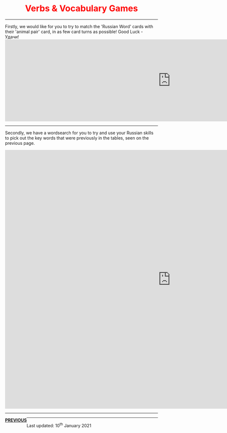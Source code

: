  <div class="container">
<h1 style="text-align:center; color:red;">Verbs & Vocabulary Games</h1>
<hr>

<p> Firstly, we would like for you to try to match the 'Russian Word' cards with their 'animal pair' card, in as few card turns as possible! Good Luck - Удачи!

<iframe src="https://h5p.org/h5p/embed/1061858" width="1090" height="270" frameborder="0" allowfullscreen="allowfullscreen" allow="geolocation *; microphone *; camera *; midi *; encrypted-media *"></iframe><script src="https://h5p.org/sites/all/modules/h5p/library/js/h5p-resizer.js" charset="UTF-8"></script>
 <br>  
 <hr>
 <p> Secondly, we have a wordsearch for you to try and use your Russian skills to pick out the key words that were previously in the tables, seen on the previous page.</p>
 <iframe src="https://h5p.org/h5p/embed/1084611" width="1090" height="852" frameborder="0" allowfullscreen="allowfullscreen" allow="geolocation *; microphone *; camera *; midi *; encrypted-media *"></iframe><script src="https://h5p.org/sites/all/modules/h5p/library/js/h5p-resizer.js" charset="UTF-8"></script>
 <hr>
 <p> <a style="float:left;" href="https://jameslock98.github.io/SML5202-2020-Final-JamesLock/page4.html" class="btn2"> <b>PREVIOUS</b> </a> </p>
 <hr>
 <div class="container">
  <p> Last updated: 10<sup>th</sup> January 2021 </p>

